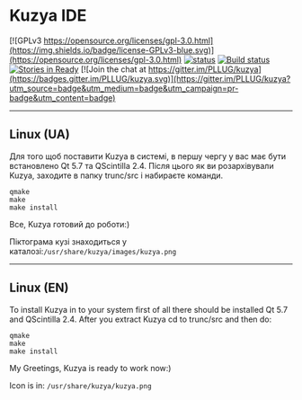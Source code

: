 # Kuzya IDE

[![GPLv3 https://opensource.org/licenses/gpl-3.0.html](https://img.shields.io/badge/license-GPLv3-blue.svg)](https://opensource.org/licenses/gpl-3.0.html)
[![status](https://travis-ci.org/PLLUG/kuzya.svg)](https://travis-ci.org/PLLUG/kuzya)
[![Build status](https://ci.appveyor.com/api/projects/status/6fi6m0sy9asst006/branch/development?svg=true)](https://ci.appveyor.com/project/alexchmykhalo/kuzya/branch/development)
[![Stories in Ready](https://badge.waffle.io/PLLUG/kuzya.svg?label=ready&title=Ready)](http://waffle.io/PLLUG/kuzya) 
[![Join the chat at https://gitter.im/PLLUG/kuzya](https://badges.gitter.im/PLLUG/kuzya.svg)](https://gitter.im/PLLUG/kuzya?utm_source=badge&utm_medium=badge&utm_campaign=pr-badge&utm_content=badge)

----

## Linux (UA)

Для того щоб поставити Kuzya в системі, в першу чергу у вас має бути встановлено Qt 5.7 та QScintilla 2.4. Після цього як ви розархівували Kuzya, заходите в папку trunc/src і набираєте команди.
```
qmake      
make
make install
```
Все, Kuzya готовий до роботи:) 

Піктограма кузі знаходиться у каталозі:`/usr/share/kuzya/images/kuzya.png`

----

## Linux (EN)
To install Kuzya in to your system first of all there should be installed Qt 5.7 and QScintilla 2.4. After you extract Kuzya cd to trunc/src and then do:
```
qmake      
make
make install
```
My Greetings, Kuzya is ready to work now:)

Icon is in: `/usr/share/kuzya/kuzya.png`
